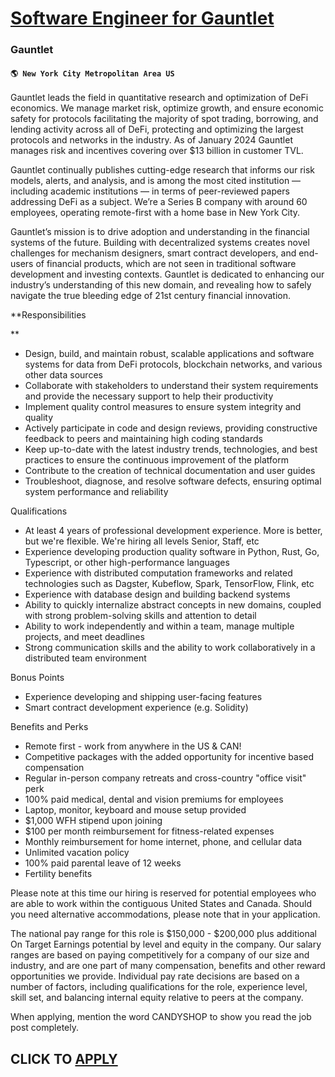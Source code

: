 # [Software Engineer for Gauntlet](https://www.remotewlb.com/apply/software-engineer-for-gauntlet)  
### Gauntlet  
#### `🌎 New York City Metropolitan Area US`  

Gauntlet leads the field in quantitative research and optimization of DeFi economics. We manage market risk, optimize growth, and ensure economic safety for protocols facilitating the majority of spot trading, borrowing, and lending activity across all of DeFi, protecting and optimizing the largest protocols and networks in the industry. As of January 2024 Gauntlet manages risk and incentives covering over $13 billion in customer TVL.  
  
Gauntlet continually publishes cutting-edge research that informs our risk models, alerts, and analysis, and is among the most cited institution — including academic institutions — in terms of peer-reviewed papers addressing DeFi as a subject. We’re a Series B company with around 60 employees, operating remote-first with a home base in New York City.  
  
Gauntlet’s mission is to drive adoption and understanding in the financial systems of the future. Building with decentralized systems creates novel challenges for mechanism designers, smart contract developers, and end-users of financial products, which are not seen in traditional software development and investing contexts. Gauntlet is dedicated to enhancing our industry’s understanding of this new domain, and revealing how to safely navigate the true bleeding edge of 21st century financial innovation.  
  
 **Responsibilities  
  
**

  * Design, build, and maintain robust, scalable applications and software systems for data from DeFi protocols, blockchain networks, and various other data sources
  * Collaborate with stakeholders to understand their system requirements and provide the necessary support to help their productivity
  * Implement quality control measures to ensure system integrity and quality
  * Actively participate in code and design reviews, providing constructive feedback to peers and maintaining high coding standards
  * Keep up-to-date with the latest industry trends, technologies, and best practices to ensure the continuous improvement of the platform
  * Contribute to the creation of technical documentation and user guides
  * Troubleshoot, diagnose, and resolve software defects, ensuring optimal system performance and reliability  
  
  

Qualifications  
  

  * At least 4 years of professional development experience. More is better, but we're flexible. We're hiring all levels Senior, Staff, etc
  * Experience developing production quality software in Python, Rust, Go, Typescript, or other high-performance languages
  * Experience with distributed computation frameworks and related technologies such as Dagster, Kubeflow, Spark, TensorFlow, Flink, etc
  * Experience with database design and building backend systems
  * Ability to quickly internalize abstract concepts in new domains, coupled with strong problem-solving skills and attention to detail
  * Ability to work independently and within a team, manage multiple projects, and meet deadlines
  * Strong communication skills and the ability to work collaboratively in a distributed team environment  
  
  

Bonus Points  
  

  * Experience developing and shipping user-facing features
  * Smart contract development experience (e.g. Solidity)  
  
  

Benefits and Perks  
  

  * Remote first - work from anywhere in the US & CAN!
  * Competitive packages with the added opportunity for incentive based compensation
  * Regular in-person company retreats and cross-country "office visit" perk
  * 100% paid medical, dental and vision premiums for employees
  * Laptop, monitor, keyboard and mouse setup provided
  * $1,000 WFH stipend upon joining
  * $100 per month reimbursement for fitness-related expenses
  * Monthly reimbursement for home internet, phone, and cellular data
  * Unlimited vacation policy
  * 100% paid parental leave of 12 weeks
  * Fertility benefits  
  
  

Please note at this time our hiring is reserved for potential employees who are able to work within the contiguous United States and Canada. Should you need alternative accommodations, please note that in your application.  
  
The national pay range for this role is $150,000 - $200,000 plus additional On Target Earnings potential by level and equity in the company. Our salary ranges are based on paying competitively for a company of our size and industry, and are one part of many compensation, benefits and other reward opportunities we provide. Individual pay rate decisions are based on a number of factors, including qualifications for the role, experience level, skill set, and balancing internal equity relative to peers at the company.  
  
When applying, mention the word CANDYSHOP to show you read the job post completely.  
## CLICK TO [APPLY](https://www.remotewlb.com/apply/software-engineer-for-gauntlet)

